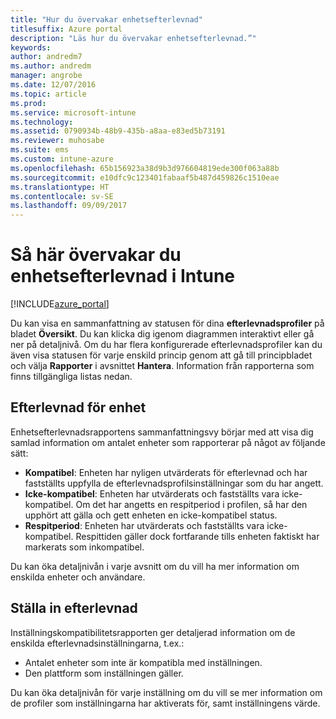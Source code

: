```yaml
---
title: "Hur du övervakar enhetsefterlevnad"
titlesuffix: Azure portal
description: "Läs hur du övervakar enhetsefterlevnad.”"
keywords: 
author: andredm7
ms.author: andredm
manager: angrobe
ms.date: 12/07/2016
ms.topic: article
ms.prod: 
ms.service: microsoft-intune
ms.technology: 
ms.assetid: 0790934b-48b9-435b-a8aa-e83ed5b73191
ms.reviewer: muhosabe
ms.suite: ems
ms.custom: intune-azure
ms.openlocfilehash: 65b156923a38d9b3d976604819ede300f063a88b
ms.sourcegitcommit: e10dfc9c123401fabaaf5b487d459826c1510eae
ms.translationtype: HT
ms.contentlocale: sv-SE
ms.lasthandoff: 09/09/2017
---
```

# <a name="how-to-monitor-device-compliance-in-intune"></a>Så här övervakar du enhetsefterlevnad i Intune

[!INCLUDE[azure_portal](./includes/azure_portal.md)]

Du kan visa en sammanfattning av statusen för dina **efterlevnadsprofiler** på bladet **Översikt**.
Du kan klicka dig igenom diagrammen interaktivt eller gå ner på detaljnivå. Om du har flera konfigurerade efterlevnadsprofiler kan du även visa statusen för varje enskild princip genom att gå till principbladet och välja **Rapporter** i avsnittet **Hantera**.  Information från rapporterna som finns tillgängliga listas nedan.

##  <a name="device-compliance"></a>Efterlevnad för enhet

Enhetsefterlevnadsrapportens sammanfattningsvy börjar med att visa dig samlad information om antalet enheter som rapporterar på något av följande sätt:

- **Kompatibel**: Enheten har nyligen utvärderats för efterlevnad och har fastställts uppfylla de efterlevnadsprofilsinställningar som du har angett.
- **Icke-kompatibel**: Enheten har utvärderats och fastställts vara icke-kompatibel.  Om det har angetts en respitperiod i profilen, så har den upphört att gälla och gett enheten en icke-kompatibel status.
- **Respitperiod**: Enheten har utvärderats och fastställts vara icke-kompatibel. Respittiden gäller dock fortfarande tills enheten faktiskt har markerats som inkompatibel.

Du kan öka detaljnivån i varje avsnitt om du vill ha mer information om enskilda enheter och användare.

## <a name="setting-compliance"></a>Ställa in efterlevnad

Inställningskompatibilitetsrapporten ger detaljerad information om de enskilda efterlevnadsinställningarna, t.ex.:

- Antalet enheter som inte är kompatibla med inställningen.
- Den plattform som inställningen gäller.

Du kan öka detaljnivån för varje inställning om du vill se mer information om de profiler som inställningarna har aktiverats för, samt inställningens värde.
